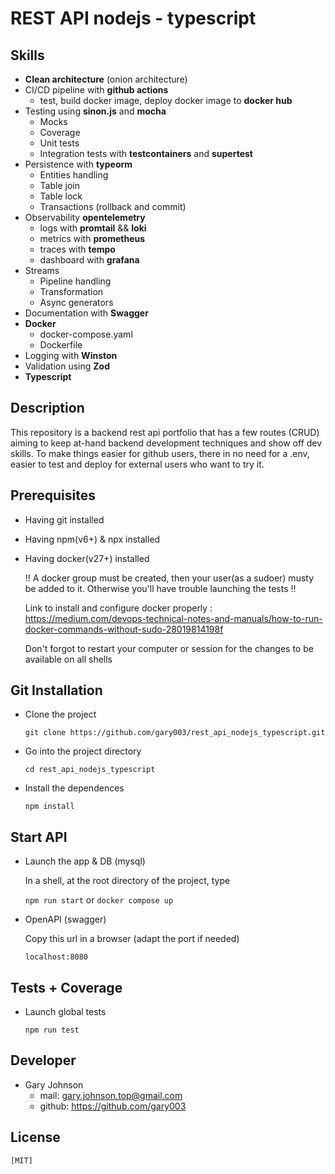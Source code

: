 # REST API nodejs - typescript

## Skills

- **Clean architecture** (onion architecture)
- CI/CD pipeline with **github actions**
  - test, build docker image, deploy docker image to **docker hub**
- Testing using **sinon.js** and **mocha**
  - Mocks
  - Coverage
  - Unit tests
  - Integration tests with **testcontainers** and **supertest**
- Persistence with **typeorm**
  - Entities handling
  - Table join
  - Table lock
  - Transactions (rollback and commit)
- Observability **opentelemetry**
  - logs with **promtail** && **loki**
  - metrics with **prometheus**
  - traces with **tempo**
  - dashboard with **grafana**
- Streams
  - Pipeline handling
  - Transformation
  - Async generators
- Documentation with **Swagger**
- **Docker**
  - docker-compose.yaml
  - Dockerfile
- Logging with **Winston**
- Validation using **Zod**
- **Typescript**

## Description

This repository is a backend rest api portfolio that has a few routes (CRUD) aiming to keep at-hand backend development techniques and show off dev skills.
To make things easier for github users, there in no need for a .env, easier to test and deploy for external users who want to try it.

## Prerequisites

- Having git installed

- Having npm(v6+) & npx installed

- Having docker(v27+) installed

  !! A docker group must be created, then your user(as a sudoer) musty be added to it.
  Otherwise you'll have trouble launching the tests !!

  Link to install and configure docker properly : https://medium.com/devops-technical-notes-and-manuals/how-to-run-docker-commands-without-sudo-28019814198f

  Don't forgot to restart your computer or session for the changes to be available on all shells

## Git Installation

- Clone the project

  `git clone https://github.com/gary003/rest_api_nodejs_typescript.git`

- Go into the project directory

  `cd rest_api_nodejs_typescript`

- Install the dependences

  `npm install`

## Start API

- Launch the app & DB (mysql)

  In a shell, at the root directory of the project, type

  `npm run start` or `docker compose up`

- OpenAPI (swagger)

  Copy this url in a browser (adapt the port if needed)

  `localhost:8080`

## Tests + Coverage

- Launch global tests

  `npm run test`

## Developer

- Gary Johnson
  - mail: gary.johnson.top@gmail.com
  - github: https://github.com/gary003

## License

    [MIT]
